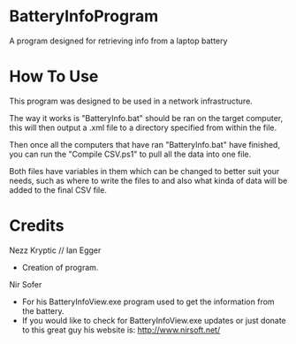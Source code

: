 BatteryInfoProgram
==================

A program designed for retrieving info from a laptop battery


How To Use
==================

This program was designed to be used in a network infrastructure.

The way it works is "BatteryInfo.bat" should be ran on the target computer, this
will then output a .xml file to a directory specified from within the file.

Then once all the computers that have ran "BatteryInfo.bat" have finished, you can run the "Compile CSV.ps1"
to pull all the data into one file.

Both files have variables in them which can be changed to better suit your needs, such as where to write the files to
and also what kinda of data will be added to the final CSV file.

Credits
==================
Nezz Kryptic // Ian Egger 
  - Creation of program.
  
Nir Sofer
  - For his BatteryInfoView.exe program used to get the information from the battery.
  - If you would like to check for BatteryInfoView.exe updates or just donate to this great guy 
    his website is: http://www.nirsoft.net/
